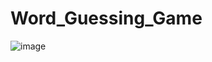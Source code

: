 # Word_Guessing_Game

![image](https://user-images.githubusercontent.com/122914464/229310354-ddd36f37-13ab-4c75-8248-cc68eae7a32d.png)
